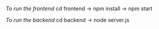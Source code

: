 *To run the frontend*
cd frontend -> npm install -> npm start


*To run the backend*
cd backend -> node server.js
